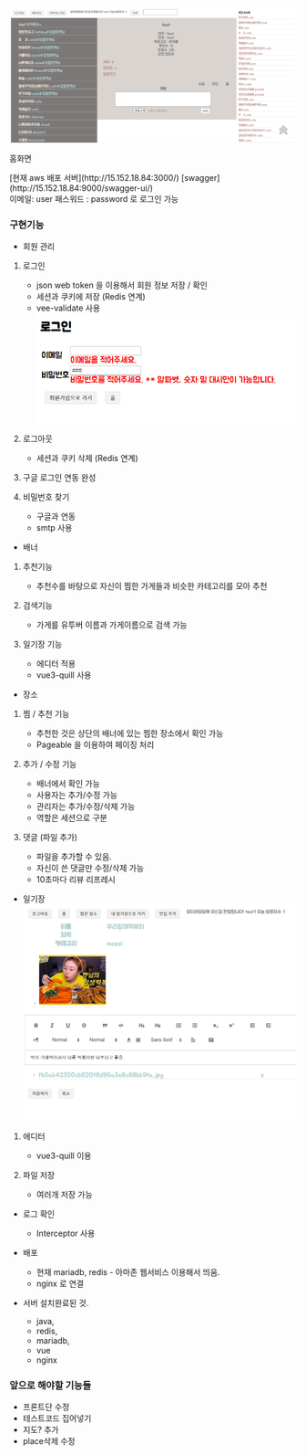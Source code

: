 ![Base  width="10%"](./web/vue/src/assets/images/base_image.png)


홈화면
<div> 
[현재 aws 배포 서버](http://15.152.18.84:3000/) 
[swagger](http://15.152.18.84:9000/swagger-ui/)
<div>
이메일: user
패스워드 : password 
로 로그인 가능

<h3>구현기능</h3>
 
* 회원 관리
  
1) 로그인
    * json web token 을 이용해서 회원 정보 저장 / 확인  
    * 세션과 쿠키에 저장 (Redis 연계)
    * vee-validate 사용
    ![Base  width="10%"](./web/vue/src/assets/images/validation.png)

2) 로그아웃
    * 세션과 쿠키 삭제 (Redis 연계)

3) 구글 로그인 연동 완성  

4) 비밀번호 찾기
    * 구글과 연동
    * smtp 사용

* 배너

1) 추천기능
    * 추천수를 바탕으로 자신이 찜한 가게들과 비슷한 카테고리를 모아 추천
  
2) 검색기능
    * 가게를 유투버 이름과 가게이름으로 검색 가능

3) 일기장 기능
    * 에디터 적용 
    * vue3-quill 사용


* 장소 

1) 찜 / 추천 기능
    * 추천한 것은 상단의 배너에 있는 찜한 장소에서 확인 가능
    * Pageable 을 이용하여 페이징 처리

2) 추가 / 수정 기능
    * 배너에서 확인 가능
    * 사용자는 추가/수정 가능
    * 관리자는 추가/수정/삭제 가능
    * 역할은 세션으로 구분
    
3) 댓글 (파일 추가)
    * 파일을 추가할 수 있음.  
    * 자신이 쓴 댓글만 수정/삭제 가능
    * 10초마다 리뷰 리프레시

* 일기장
        ![Base  width="10%"](./web/vue/src/assets/images/my_list.png)

1) 에디터
    * vue3-quill 이용
    
2) 파일 저장
    * 여러개 저장 가능
       
       
* 로그 확인
    * Interceptor 사용

* 배포
    * 현재 mariadb, redis - 아마존 웹서비스 이용해서 띄움.
    * nginx 로 연결


* 서버 설치완료된 것.
    * java,
    * redis,
    * mariadb,
    * vue
    * nginx

    
<h3>앞으로 해야할 기능들</h3>

* 프론트단 수정
* 테스트코드 집어넣기
* 지도? 추가
* place삭제 수정


